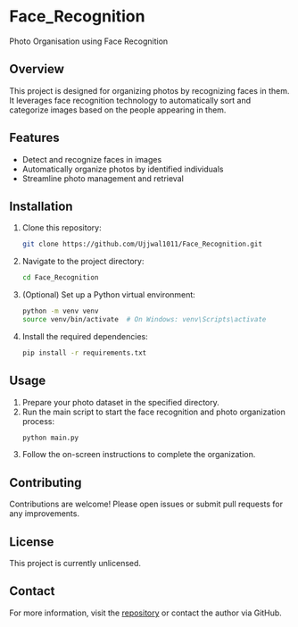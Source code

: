 # Face_Recognition

Photo Organisation using Face Recognition

## Overview

This project is designed for organizing photos by recognizing faces in them. It leverages face recognition technology to automatically sort and categorize images based on the people appearing in them.

## Features

- Detect and recognize faces in images
- Automatically organize photos by identified individuals
- Streamline photo management and retrieval

## Installation

1. Clone this repository:
   ```bash
   git clone https://github.com/Ujjwal1011/Face_Recognition.git
   ```
2. Navigate to the project directory:
   ```bash
   cd Face_Recognition
   ```
3. (Optional) Set up a Python virtual environment:
   ```bash
   python -m venv venv
   source venv/bin/activate  # On Windows: venv\Scripts\activate
   ```
4. Install the required dependencies:
   ```bash
   pip install -r requirements.txt
   ```

## Usage

1. Prepare your photo dataset in the specified directory.
2. Run the main script to start the face recognition and photo organization process:
   ```bash
   python main.py
   ```
3. Follow the on-screen instructions to complete the organization.

## Contributing

Contributions are welcome! Please open issues or submit pull requests for any improvements.

## License

This project is currently unlicensed.

## Contact

For more information, visit the [repository](https://github.com/Ujjwal1011/Face_Recognition) or contact the author via GitHub.
